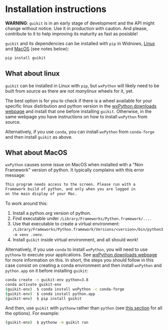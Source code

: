 # Installation instructions

**WARNING**: `guikit` is in an early stage of development and the API might change
without notice. Use it in production with caution. And please, contribute to it to
help improving its maturity as fast as posisble!

`guikit` and its dependencies can be installed with `pip` in Widnows,
[Linux](#what-about-linux) and [MacOS](#what-about-macos) (see notes below):

```bash
pip install guikit
```

## What about linux

`guikit` can be installed in Linux with `pip`, but `wxPython` will likely need to be
built from source as there are not *manylinux* wheels for it, yet.

The best option is for you to check if there is a wheel available for your specific
linux distirbution and python version in the [wxPython downloads
webpage](https://wxpython.org/pages/downloads/index.html) and install that one before
installing `guikit`. Otherwise, in the same webpage you have instructions on how to
install `wxPython` from source.

Alternatively, if you use `conda`, you can install `wxPython` from `conda-forge` and
then install `guikit` as above.

## What about MacOS

`wxPython` causes some issue on MacOS when installed with a "Non Framework" version of
python. It typically complains with this error message:

```txt
This program needs access to the screen. Please run with a
Framework build of python, and only when you are logged in
on the main display of your Mac.
```

To work around this:

1. Install a python.org version of python.
1. Find executable under `/Library/Frameworks/Python.framework/...`.
1. Use that executable to create a virtual environment: `/Library/Frameworks/Python.framework/Versions/<version>/bin/python3 -m venv .venv`.
1. Install `guikit` inside virtual environment, and all should work!

Alternatively, if you use `conda` to install `wxPython`, you will need to use `pythonw`
to execute your applications. See [wxPython downloads
webpage](https://wxpython.org/pages/downloads/index.html) for more information on this.
In short, the steps you should follow in this case consist on creating a conda
environment and then install `wxPython` and `python.app` on it before installing
`guikit`:

```bash
conda create -n guikit-env python=3.8
conda activate guikit-env
(guikit-env)  $ conda install wxPython -c conda-forge
(guikit-env)  $ conda install python.app
(guikit-env)  $ pip install guikit
```

And then, use `guikit` with `pythonw` rather than `python` (see [this
section](using_guikit.md) for all the options). For example:

```bash
(guikit-env)  $ pythonw -m guikit run
```
